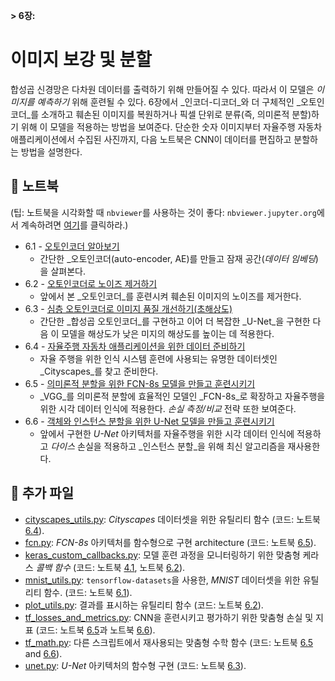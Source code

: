 **> 6장:**

# 이미지 보강 및 분할

합성곱 신경망은 다차원 데이터를 출력하기 위해 만들어질 수 있다. 따라서 이 모델은 _이미지를 예측하기_ 위해 훈련될 수 있다. 6장에서 _인코더-디코더_와 더 구체적인 _오토인코더_를 소개하고 훼손된 이미지를 복원하거나 픽셀 단위로 분류(즉, 의미론적 분할)하기 위해 이 모델을 적용하는 방법을 보여준다. 단순한 숫자 이미지부터 자율주행 자동차 애플리케이션에서 수집된 사진까지, 다음 노트북은 CNN이 데이터를 편집하고 분할하는 방법을 설명한다. 

## :notebook: 노트북

(팁: 노트북을 시각화할 때 `nbviewer`를 사용하는 것이 좋다: `nbviewer.jupyter.org`에서 계속하려면 [여기](https://nbviewer.jupyter.org/github/PacktPublishing/Hands-On-Computer-Vision-with-Tensorflow/blob/master/ch6)를 클릭하라.)

- 6.1 - [오토인코더 알아보기](./ch6_nb1_discover_autoencoders.ipynb)
    - 간단한 _오토인코더(auto-encoder, AE)를 만들고 잠재 공간(_데이터 임베딩_)을 살펴본다. 
- 6.2 - [오토인코더로 노이즈 제거하기](./ch6_nb2_denoise_with_autoencoders.ipynb)
    - 앞에서 본 _오토인코더_를 훈련시켜 훼손된 이미지의 노이즈를 제거한다. 
- 6.3 - [심층 오토인코더로 이미지 품질 개선하기(초해상도)](./ch6_nb3_improve_image_quality_with_dae.ipynb)
    - 간단한 _합성곱 오토인코더_를 구현하고 이어 더 복잡한 _U-Net_을 구현한 다음 이 모델을 해상도가 낮은 미지의 해상도를 높이는 데 적용한다. 
- 6.4 - [자율주행 자동차 애플리케이션을 위한 데이터 준비하기](./ch6_nb4_preparing_data_for_smart_car_apps.ipynb)
    - 자율 주행을 위한 인식 시스템 훈련에 사용되는 유명한 데이터셋인 _Cityscapes_를 찾고 준비한다. 
- 6.5 - [의미론적 분할을 위한 FCN-8s 모델을 만들고 훈련시키기](./ch6_nb5_build_and_train_a_fcn8s_semantic_segmentation_model_for_smart_cars.ipynb)
    - _VGG_를 의미론적 분할에 효율적인 모델인 _FCN-8s_로 확장하고 자율주행을 위한 시각 데이터 인식에 적용한다. _손실 측정/비교_ 전략 또한 보여준다.
- 6.6 - [객체와 인스턴스 분할을 위한 U-Net 모델을 만들고 훈련시키기](./ch6_nb6_build_and_train_a_unet_for_urban_object_and_instance_segmentation.ipynb)
    - 앞에서 구현한 _U-Net_ 아키텍처를 자율주행을 위한 시각 데이터 인식에 적용하고 _다이스_ 손실을 적용하고 _인스턴스 분할_을 위해 최신 알고리즘을 재사용한다. 
	
## :page_facing_up: 추가 파일

- [cityscapes_utils.py](cityscapes_utils.py): _Cityscapes_ 데이터셋을 위한 유틸리티 함수 (코드: 노트북 [6.4](./ch6_nb4_preparing_data_for_smart_car_apps.ipynb)).
- [fcn.py](fcn.py):  _FCN-8s_ 아키텍처를 함수형으로 구현 architecture (코드: 노트북 [6.5](./ch6_nb5_build_and_train_a_fcn8s_semantic_segmentation_model_for_smart_cars.ipynb)).
- [keras_custom_callbacks.py](keras_custom_callbacks.py): 모델 훈련 과정을 모니터링하기 위한 맞춤형 케라스 _콜백 함수_ (코드: 노트북 [4.1](../Chapter04/ch4_nb1_implement_resnet_from_scratch.ipynb), 노트북 [6.2](./ch6_nb2_denoise_with_autoencoders.ipynb)).
- [mnist_utils.py](mnist_utils.py): `tensorflow-datasets`을 사용한, _MNIST_ 데이터셋을 위한 유틸리티 함수. (코드: 노트북 [6.1](./ch6_nb1_discover_autoencoders.ipynb)).
- [plot_utils.py](plot_utils.py): 결과를 표시하는 유틸리티 함수 (코드: 노트북 [6.2](./ch6_nb2_denoise_with_autoencoders.ipynb)).
- [tf_losses_and_metrics.py](tf_losses_and_metrics.py): CNN을 훈련시키고 평가하기 위한 맞춤형 손실 및 지표 (코드: 노트북 [6.5](./ch6_nb5_build_and_train_a_fcn8s_semantic_segmentation_model_for_smart_cars.ipynb)과 노트북 [6.6](./ch6_nb6_build_and_train_a_unet_for_urban_object_and_instance_segmentation.ipynb)).
- [tf_math.py](tf_math.py): 다른 스크립트에서 재사용되는 맞춤형 수학 함수 (코드: 노트북 [6.5](./ch6_nb5_build_and_train_a_fcn8s_semantic_segmentation_model_for_smart_cars.ipynb) and [6.6](./ch6_nb6_build_and_train_a_unet_for_urban_object_and_instance_segmentation.ipynb)).
- [unet.py](unet.py): _U-Net_ 아키텍처의 함수형 구현 (코드: 노트북 [6.3](./ch6_nb3_improve_image_quality_with_dae.ipynb)).
